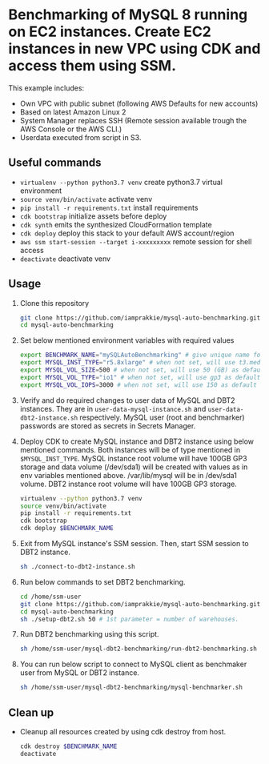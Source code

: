 
# Benchmarking of MySQL 8 running on EC2 instances. Create EC2 instances in new VPC using CDK and access them using SSM.

This example includes:

* Own VPC with public subnet (following AWS Defaults for new accounts)
* Based on latest Amazon Linux 2
* System Manager replaces SSH (Remote session available trough the AWS Console or the AWS CLI.)
* Userdata executed from script in S3.

## Useful commands

 * `virtualenv --python python3.7 venv` create python3.7 virtual environment
 * `source venv/bin/activate`   activate venv
 * `pip install -r requirements.txt`    install requirements
 * `cdk bootstrap`   initialize assets before deploy
 * `cdk synth`       emits the synthesized CloudFormation template
 * `cdk deploy`      deploy this stack to your default AWS account/region
 * `aws ssm start-session --target i-xxxxxxxxx` remote session for shell access
 * `deactivate` deactivate venv

## Usage

1. Clone this repository
    ```bash
    git clone https://github.com/iamprakkie/mysql-auto-benchmarking.git
    cd mysql-auto-benchmarking
    ```

1. Set below mentioned environment variables with required values
    ```bash
    export BENCHMARK_NAME="mySQLAutoBenchmarking" # give unique name for your benchmarking. This will your CDK app name
    export MYSQL_INST_TYPE="r5.8xlarge" # when not set, will use t3.medium as default value
    export MYSQL_VOL_SIZE=500 # when not set, will use 50 (GB) as default value
    export MYSQL_VOL_TYPE="io1" # when not set, will use gp3 as default value
    export MYSQL_VOL_IOPS=3000 # when not set, will use 150 as default value. This value will be used only for gp3, io1 and io2 volume types.
    ```
1. Verify and do required changes to user data of MySQL and DBT2 instances. They are in `user-data-mysql-instance.sh` and `user-data-dbt2-instance.sh` respectively. MySQL user (root and benchmarker) passwords are stored as secrets in Secrets Manager.

1. Deploy CDK to create MySQL instance and DBT2 instance using below mentioned commands. Both instances will be of type mentioned in `$MYSQL_INST_TYPE`. MySQL instance root volume will have 100GB GP3 storage and data volume (/dev/sda1) will be created with values as in env variables mentioned above. /var/lib/mysql will be in /dev/sda1 volume. DBT2 instance root volume will have 100GB GP3 storage. 
    ```bash
    virtualenv --python python3.7 venv
    source venv/bin/activate
    pip install -r requirements.txt
    cdk bootstrap
    cdk deploy $BENCHMARK_NAME
    ```

1. Exit from MySQL instance's SSM session. Then, start SSM session to DBT2 instance.
    ```bash
    sh ./connect-to-dbt2-instance.sh
    ```

1. Run below commands to set DBT2 benchmarking.
    ```bash
    cd /home/ssm-user
    git clone https://github.com/iamprakkie/mysql-auto-benchmarking.git
    cd mysql-auto-benchmarking
    sh ./setup-dbt2.sh 50 # 1st parameter = number of warehouses.
    ```

1. Run DBT2 benchmarking using this script.
    ```bash
    sh /home/ssm-user/mysql-dbt2-benchmarking/run-dbt2-benchmarking.sh 50 600 30 # 1st parameter = number of warehouses (default=20), 2nd parameter = test run duration (default=300s); 3rd parameter = number of connections (default=20).
    ```

1. You can run below script to connect to MySQL client as benchmaker user from MySQL or DBT2 instance.
    ```bash
    sh /home/ssm-user/mysql-dbt2-benchmarking/mysql-benchmarker.sh
    ```
## Clean up

* Cleanup all resources created by using cdk destroy from host.
    ```bash
    cdk destroy $BENCHMARK_NAME
    deactivate
    ```
